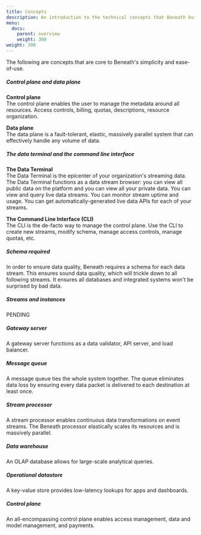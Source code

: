 ```yaml
---
title: Concepts
description: An introduction to the technical concepts that Beneath builds on
menu:
  docs:
    parent: overview
    weight: 300
weight: 300
---
```


The following are concepts that are core to Beneath's simplicity and ease-of-use.

##### Control plane and data plane
**Control plane**<br> 
The control plane enables the user to manage the metadata around all resources. Access controls, billing, quotas, descriptions, resource organization.

**Data plane**<br>
The data plane is a fault-tolerant, elastic, massively parallel system that can effectively handle any volume of data.

##### The data terminal and the command line interface
**The Data Terminal**<br>
The Data Terminal is the epicenter of your organization's streaming data. The Data Terminal functions as a data stream browser: you can view all public data on the platform and you can view all your private data. You can view and query live data streams. You can monitor stream uptime and usage. You can get automatically-generated live data APIs for each of your streams.

**The Command Line Interface (CLI)**<br>
The CLI is the de-facto way to manage the control plane. Use the CLI to create new streams, modify schema, manage access controls, manage quotas, etc.

##### Schema required
In order to ensure data quality, Beneath requires a schema for each data stream. This ensures sound data quality, which will trickle down to all following streams.
It ensures all databases and integrated systems won't be surprised by bad data.

##### Streams and instances
PENDING
<!-- "Batch" streams have instances. Each instance is a new batch upload. Yet, in the Beneath terminology, we refer to all data sets as streams. -->


<!-- ##### Root streams and derived streams
Root streams:
Derived streams: -->

<!-- ##### Core entities
**Organizations**.<br>
Organizations are entities that handle billing. In practice, users join their company's "organization," and the organization's admin will handle billing on behalf of all of its users.<br>

**Projects**.<br>
Projects are collections of Streams and Models. Projects are analagous to GitHub repositories. Projects can be either public - shared with the world - or private - shared with a set list of users. Every project is owned by an organization, which will be responsible for charges incured. <br>

**Streams**.<br>
Streams are unbounded, continuously updated data sets. Streams are ordered and replayable. Every stream has a key.

**Models**.<br>
Models are 

**Stream instance**.<br>
Stream instance...

**Services**.<br>
Services are... -->


<!-- Resource structure: streams, instances; grouped by projects, by organization; users vs services -->

##### Gateway server
A gateway server functions as a data validator, API server, and load balancer.

##### Message queue
A message queue ties the whole system together. The queue eliminates data loss by ensuring every data packet is delivered to each destination at least once.

##### Stream processor
A stream processor enables continuous data transformations on event streams. The Beneath processor elastically scales its resources and is massively parallel.

##### Data warehouse
An OLAP database allows for large-scale analytical queries.

##### Operational datastore
A key-value store provides low-latency lookups for apps and dashboards.

##### Control plane
An all-encompassing control plane enables access management, data and model management, and payments.
